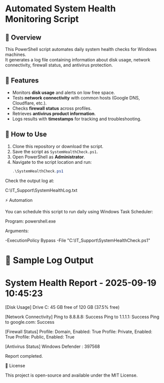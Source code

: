 # Automated System Health Monitoring Script

## 📌 Overview
This PowerShell script automates daily system health checks for Windows machines.  
It generates a log file containing information about disk usage, network connectivity, firewall status, and antivirus protection.

## 🔧 Features
- Monitors **disk usage** and alerts on low free space.
- Tests **network connectivity** with common hosts (Google DNS, Cloudflare, etc.).
- Checks **firewall status** across profiles.
- Retrieves **antivirus product information**.
- Logs results with **timestamps** for tracking and troubleshooting.

## 🚀 How to Use
1. Clone this repository or download the script.
2. Save the script as `SystemHealthCheck.ps1`.
3. Open PowerShell as **Administrator**.
4. Navigate to the script location and run:
   ```powershell
   .\SystemHealthCheck.ps1

Check the output log at:

C:\IT_Support\SystemHealthLog.txt

⚡ Automation

You can schedule this script to run daily using Windows Task Scheduler:

Program: powershell.exe

Arguments:

-ExecutionPolicy Bypass -File "C:\IT_Support\SystemHealthCheck.ps1"

📂 Sample Log Output
===============================
System Health Report - 2025-09-19 10:45:23
===============================

[Disk Usage]
Drive C: 45 GB free of 120 GB (37.5% free)

[Network Connectivity]
Ping to 8.8.8.8: Success
Ping to 1.1.1.1: Success
Ping to google.com: Success

[Firewall Status]
Profile: Domain, Enabled: True
Profile: Private, Enabled: True
Profile: Public, Enabled: True

[Antivirus Status]
Windows Defender : 397568

Report completed.

📜 License

This project is open-source and available under the MIT License.
